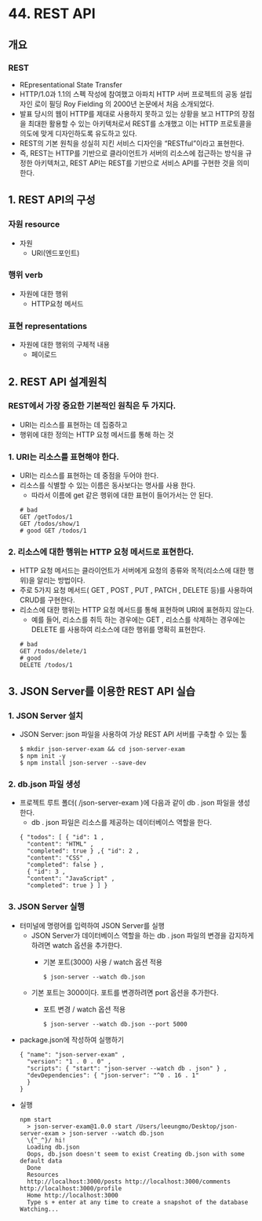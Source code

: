 # 44. REST API

## 개요

### REST

- REpresentational State Transfer
- HTTP/1.0과 1.1의 스펙 작성에 참여했고 아파치 HTTP 서버 프로젝트의 공동 설립자인 로이 필딩 Roy Fielding 의 2000년 논문에서 처음 소개되었다.
- 발표 당시의 웹이 HTTP를 제대로 사용하지 못하고 있는 상황을 보고 HTTP의 장점을 최대한 활용할 수 있는 아키텍처로서 REST를 소개했고 이는 HTTP 프로토콜을 의도에 맞게 디자인하도록 유도하고 있다.
- REST의 기본 원칙을 성실히 지킨 서비스 디자인을 “RESTful”이라고 표현한다.
- 즉, REST는 HTTP를 기반으로 클라이언트가 서버의 리소스에 접근하는 방식을 규정한 아키텍처고, REST API는 REST를 기반으로 서비스 API를 구현한 것을 의미한다.

###

## 1. REST API의 구성

### 자원 resource

- 자원
  - URI(엔드포인트)

### 행위 verb

- 자원에 대한 행위
  - HTTP요청 메서드

### 표현 representations

- 자원에 대한 행위의 구체적 내용
  - 페이로드

## 2. REST API 설계원칙

### REST에서 가장 중요한 기본적인 원칙은 두 가지다.

- URI는 리소스를 표현하는 데 집중하고
- 행위에 대한 정의는 HTTP 요청 메서드를 통해 하는 것

### 1. URI는 리소스를 표현해야 한다.

- URI는 리소스를 표현하는 데 중점을 두어야 한다.
- 리소스를 식별할 수 있는 이름은 동사보다는 명사를 사용 한다.
  - 따라서 이름에 get 같은 행위에 대한 표현이 들어가서는 안 된다.
  ```
  # bad
  GET /getTodos/1
  GET /todos/show/1
  # good GET /todos/1
  ```

### 2. 리소스에 대한 행위는 HTTP 요청 메서드로 표현한다.

- HTTP 요청 메서드는 클라이언트가 서버에게 요청의 종류와 목적(리소스에 대한 행위)을 알리는 방법이다.
- 주로 5가지 요청 메서드( GET , POST , PUT , PATCH , DELETE 등)를 사용하여 CRUD를 구현한다.
- 리소스에 대한 행위는 HTTP 요청 메서드를 통해 표현하며 URI에 표현하지 않는다.
  - 예를 들어, 리소스를 취득 하는 경우에는 GET , 리소스를 삭제하는 경우에는 DELETE 를 사용하여 리소스에 대한 행위를 명확히 표현한다.
  ```
  # bad
  GET /todos/delete/1
  # good
  DELETE /todos/1
  ```

## 3. JSON Server를 이용한 REST API 실습

### 1. JSON Server 설치

- JSON Server: json 파일을 사용하여 가상 REST API 서버를 구축할 수 있는 툴
  ```
  $ mkdir json-server-exam && cd json-server-exam
  $ npm init -y
  $ npm install json-server --save-dev
  ```

### 2. db.json 파일 생성

- 프로젝트 루트 폴더( /json-server-exam )에 다음과 같이 db . json 파일을 생성한다.
  - db . json 파일은 리소스를 제공하는 데이터베이스 역할을 한다.
  ```
  { "todos": [ { "id": 1 ,
  	"content": "HTML" ,
  	"completed": true } ,{ "id": 2 ,
  	"content": "CSS" ,
  	"completed": false } ,
  	{ "id": 3 ,
  	"content": "JavaScript" ,
  	"completed": true } ] }
  ```

### 3. JSON Server 실행

- 터미널에 명령어를 입력하여 JSON Server를 실행
  - JSON Server가 데이터베이스 역할을 하는 db . json 파일의 변경을 감지하게 하려면 watch 옵션을 추가한다.
    - 기본 포트(3000) 사용 / watch 옵션 적용

      `$ json-server --watch db.json`
  - 기본 포트는 3000이다. 포트를 변경하려면 port 옵션을 추가한다.
    - 포트 변경 / watch 옵션 적용

      `$ json-server --watch db.json --port 5000`
- package.json에 작성하여 실행하기
  ```
  { "name": "json-server-exam" ,
    "version": "1 . 0 . 0" ,
    "scripts": { "start": "json-server --watch db . json" } ,
    "devDependencies": { "json-server": "^0 . 16 . 1"
    }
  }
  ```
- 실행
  ```
  npm start
    > json-server-exam@1.0.0 start /Users/leeungmo/Desktop/json-server-exam > json-server --watch db.json
    \{^_^}/ hi!
    Loading db.json
    Oops, db.json doesn't seem to exist Creating db.json with some default data
    Done
    Resources
    http://localhost:3000/posts http://localhost:3000/comments http://localhost:3000/profile
    Home http://localhost:3000
    Type s + enter at any time to create a snapshot of the database Watching...
  ```
